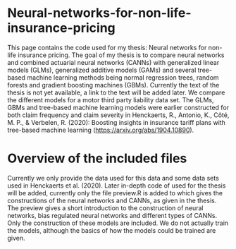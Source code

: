 # Neural-networks-for-non-life-insurance-pricing
This page contains the code used for my thesis: Neural networks for non-life insurance pricing. The goal of my thesis is to compare neural networks and combined actuarial neural networks (CANNs) with generalized linear models (GLMs), generalized additive models (GAMs) and several tree-based machine learning methods being normal regression trees, random forests and gradient boosting machines (GBMs). Currently the text of the thesis is not yet available, a link to the text will be added later. We compare the different models  for a motor third party liability data set. The GLMs, GBMs and tree-based machine learning models were earlier constructed for both claim frequency and claim severity in Henckaerts, R., Antonio, K., Côté, M. P., & Verbelen, R. (2020): Boosting insights in insurance tariff plans with tree-based machine learning (https://arxiv.org/abs/1904.10890). 
# Overview of the included files 
Currently we only provide the data used for this data and some data sets used in Henckaerts et al. (2020). Later in-depth code of used for the thesis will be added, currently only the file preview.R is added to which gives the constructions of the neural networks and CANNs, as given in the thesis. The preview gives a short introduction to the construction of neural networks, bias regulated neural networks and different types of CANNs. Only the construction of these models are included. We do not actually train the models, although the basics of how the models could be trained are given.
